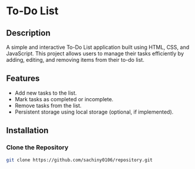 # To-Do List

## Description

A simple and interactive To-Do List application built using HTML, CSS, and JavaScript. This project allows users to manage their tasks efficiently by adding, editing, and removing items from their to-do list.

## Features

- Add new tasks to the list.
- Mark tasks as completed or incomplete.
- Remove tasks from the list.
- Persistent storage using local storage (optional, if implemented).

## Installation

### Clone the Repository

```bash
git clone https://github.com/sachiny0106/repository.git
